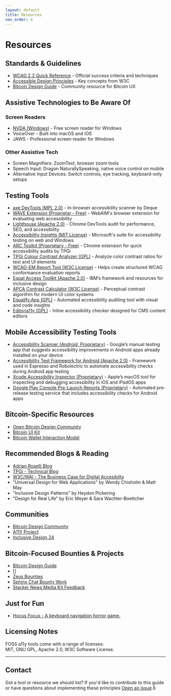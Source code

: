```yaml
---
layout: default
title: Resources
nav_order: 4
---
```


# Resources

## Standards & Guidelines

- [WCAG 2.2 Quick Reference](https://www.w3.org/WAI/WCAG22/quickref/) - Official success criteria and techniques
- [Accessible Design Principles](https://www.w3.org/WAI/fundamentals/accessibility-principles/) - Key concepts from W3C
- [Bitcoin Design Guide](https://bitcoin.design/) - Community resource for Bitcoin UX

## Assistive Technologies to Be Aware Of

### Screen Readers
- [NVDA (Windows)](https://www.nvaccess.org/) - Free screen reader for Windows
- VoiceOver - Built into macOS and iOS
- JAWS - Professional screen reader for Windows

### Other Assistive Tech
- Screen Magnifiers: ZoomText, browser zoom tools
- Speech Input: Dragon NaturallySpeaking, native voice control on mobile
- Alternative Input Devices: Switch controls, eye tracking, keyboard-only setups

## Testing Tools

- [axe DevTools (MPL 2.0)](https://www.deque.com/axe/) - In-browser accessibility scanner by Deque
- [WAVE Extension (Proprietar - Free)](https://wave.webaim.org/extension/) - WebAIM's browser extension for evaluating web accessibility
- [Lighthouse (Apache 2.0)](https://developers.google.com/web/tools/lighthouse) - Chrome DevTools audit for performance, SEO, and accessibility
- [Accessibility Insights (MIT License)](https://accessibilityinsights.io/) - Microsoft's suite for accessibility testing on web and Windows
- [ARC Toolkit (Proprietary - Free)](https://www.tpgi.com/arc-platform/arc-toolkit/) - Chrome extension for quick accessibility audits by TPGi
- [TPGi Colour Contrast Analyzer (GPL)](https://www.tpgi.com/color-contrast-checker/) - Analyze color contrast ratios for text and UI elements
- [WCAG-EM Report Tool (W3C License)](https://www.w3.org/WAI/eval/report-tool/) - Helps create structured WCAG conformance evaluation reports
- [Equal Access Toolkit (Apache 2.0)](https://www.ibm.com/able/toolkit) - IBM’s framework and resources for inclusive design
- [APCA Contrast Calculator (W3C License)](https://www.myndex.com/APCA/) - Perceptual contrast algorithm for modern UI color systems
- [Equalify.App (GPL)](https://equalify.app) - Automated accessibility auditing tool with visual and code insights
- [Editoria11y (GPL)](https://editoria11y.thoughtbot.com) - Inline accessibility checker designed for CMS content editors

## Mobile Accessibility Testing Tools

- [Accessibility Scanner (Android, Proprietary)](https://play.google.com/store/apps/details?id=com.google.android.apps.accessibility.auditor) - Google’s manual testing app that suggests accessibility improvements in Android apps already installed on your device
- [Accessibility Test Framework for Android (Apache 2.0)](https://github.com/google/Accessibility-Test-Framework-for-Android) - Framework used in Espresso and Robolectric to automate accessibility checks during Android app testing
- [Xcode Accessibility Inspector (Proprietary)](https://developer.apple.com/documentation/accessibility) - Apple’s macOS tool for inspecting and debugging accessibility in iOS and iPadOS apps
- [Google Play Console Pre-Launch Reports (Proprietary)](https://support.google.com/googleplay/android-developer/answer/7002270) - Automated pre-release testing service that includes accessibility checks for Android apps



## Bitcoin-Specific Resources

- [Open Bitcoin Design Community](https://github.com/BitcoinDesign/Meta)
- [Bitcoin UI Kit](https://www.figma.com/community/file/916680391812923706/bitcoin-ui-kit)
- [Bitcoin Wallet Interaction Model](https://bitcoin.design/guide/daily-spending-wallet/wallet-interaction-model/)

## Recommended Blogs & Reading

- [Adrian Roselli Blog](https://adrianroselli.com/)
- [TPGi - Technical Blog](https://www.tpgi.com/technical/)
- [W3C/WAI - The Business Case for Digital Accesibilty](https://www.w3.org/WAI/business-case/)
- "Universal Design for Web Applications" by Wendy Chisholm & Matt May
- "Inclusive Design Patterns" by Heydon Pickering
- "Design for Real Life" by Eric Meyer & Sara Wachter-Boettcher

## Communities

- [Bitcoin Design Community](https://bitcoin.design/community/)
- [A11Y Project](https://www.a11yproject.com/)
- [Inclusive Design 24](https://inclusivedesign24.org/)

## Bitcoin-Focused Bounties & Projects

- [Bitcoin Design Guide](https://bitcoin.design/guide/)
- []
- [Zeus Bounties](https://github.com/ZeusLN/zeus/blob/master/docs/Bounties.md#accessibility-fixes)
- [Sphinx Chat Bounty Work](https://github.com/stakwork/sphinx-tribes-frontend/issues/1040)
- [Stacker News Media Kit Feedback](https://github.com/stackernews/stacker.news/issues/1922)

## Just for Fun

- [Hocus Focus - A keyboard navigation horror game.](https://jekyll-themes.com/hteumeuleu/hocus-focus)

## Licensing Notes

FOSS a11y tools come with a range of licenses:  
MIT, GNU GPL, Apache 2.0, W3C Software License.

---

## Contact

Got a tool or resource we should list? If you'd like to contribute to this guide or have questions about implementing these principles [Open an issue](https://github.com/jason-me/bitcoin-universal-design/issues).ß